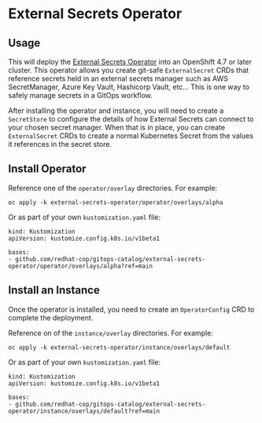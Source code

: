 # External Secrets Operator

## Usage

This will deploy the [External Secrets Operator](https://github.com/external-secrets/external-secrets) into an OpenShift 4.7 or later cluster. This operator allows you create git-safe `ExternalSecret` CRDs that reference secrets held in an external secrets manager such as AWS SecretManager, Azure Key Vault, Hashicorp Vault, etc... This is one way to safely manage secrets in a GitOps workflow.

After installing the operator and instance, you will need to create a `SecretStore` to configure the details of how External Secrets can connect to your chosen secret manager.  When that is in place, you can create `ExternalSecret` CRDs to create a normal Kubernetes Secret from the values it references in the secret store. 

## Install Operator

Reference one of the `operator/overlay` directories.  For example:

```
oc apply -k external-secrets-operator/operator/overlays/alpha
```

Or as part of your own `kustomization.yaml` file:

```
kind: Kustomization
apiVersion: kustomize.config.k8s.io/v1beta1

bases:
- github.com/redhat-cop/gitops-catalog/external-secrets-operator/operator/overlays/alpha?ref=main
```

## Install an Instance

Once the operator is installed, you need to create an `OperatorConfig` CRD to complete the deployment.

Reference on of the `instance/overlay` directories.  For example:

```
oc apply -k external-secrets-operator/instance/overlays/default
```

Or as part of your own `kustomization.yaml` file:

```
kind: Kustomization
apiVersion: kustomize.config.k8s.io/v1beta1

bases:
- github.com/redhat-cop/gitops-catalog/external-secrets-operator/instance/overlays/default?ref=main
```